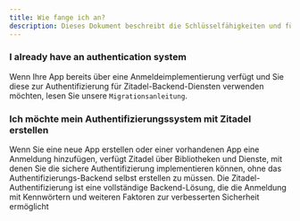```yaml
---
title: Wie fange ich an?
description: Dieses Dokument beschreibt die Schlüsselfähigkeiten und führt in verschiedene Startszenarien ein
---
```


<!-- ## Wo fange ich mit der Zitadel-Authentifizierung an? -->

### I already have an authentication system

Wenn Ihre App bereits über eine Anmeldeimplementierung verfügt und Sie diese zur Authentifizierung für Zitadel-Backend-Diensten verwenden möchten, lesen Sie unsere `Migrationsanleitung`.

### Ich möchte mein Authentifizierungssystem mit Zitadel erstellen 

Wenn Sie eine neue App erstellen oder einer vorhandenen App eine Anmeldung hinzufügen, verfügt Zitadel über Bibliotheken und Dienste, mit denen Sie die sichere Authentifizierung implementieren können, ohne das Authentifizierungs-Backend selbst erstellen zu müssen. Die Zitadel-Authentifizierung ist eine vollständige Backend-Lösung, die die Anmeldung mit Kennwörtern und weiteren Faktoren zur verbesserten Sicherheit ermöglicht
